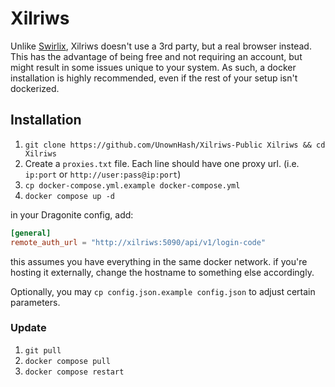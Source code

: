 # Xilriws

Unlike [Swirlix](https://github.com/UnownHash/Swirlix-Public), Xilriws doesn't use a 3rd party, but a real browser instead. 
This has the advantage of being free and not requiring an account, but might result in some issues unique to your system. 
As such, a docker installation is highly recommended, even if the rest of your setup isn't dockerized.

## Installation

1. `git clone https://github.com/UnownHash/Xilriws-Public Xilriws && cd Xilriws`
2. Create a `proxies.txt` file. Each line should have one proxy url. (i.e. `ip:port` or `http://user:pass@ip:port`)
3. `cp docker-compose.yml.example docker-compose.yml`
4. `docker compose up -d`

in your Dragonite config, add: 

```toml
[general]
remote_auth_url = "http://xilriws:5090/api/v1/login-code"
```

this assumes you have everything in the same docker network. if you're hosting it externally, change the hostname to
something else accordingly.

Optionally, you may `cp config.json.example config.json` to adjust certain parameters.

### Update

1. `git pull`
2. `docker compose pull`
3. `docker compose restart`
